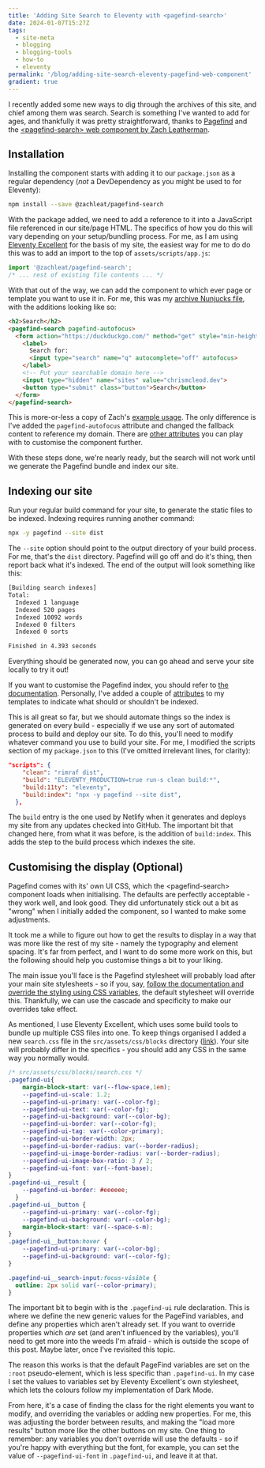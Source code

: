 ```yaml
---
title: 'Adding Site Search to Eleventy with <pagefind-search>'
date: 2024-01-07T15:27Z
tags:
  - site-meta
  - blogging
  - blogging-tools
  - how-to
  - eleventy
permalink: '/blog/adding-site-search-eleventy-pagefind-web-component'
gradient: true
---
```


I recently added some new ways to dig through the archives of this site, and chief among them was search. Search is something I've wanted to add for ages, and thankfully it was pretty straightforward, thanks to [Pagefind](https://pagefind.app/) and the [\<pagefind-search\> web component by Zach Leatherman](https://www.zachleat.com/web/pagefind-search/).

## Installation
Installing the component starts with adding it to our `package.json` as a regular dependency (_not_ a DevDependency as you might be used to for Eleventy):

```bash
npm install --save @zachleat/pagefind-search
```

With the package added, we need to add a reference to it into a JavaScript file referenced in our site/page HTML. The specifics of how you do this will vary depending on your setup/bundling process. For me, as I am using [Eleventy Excellent](https://eleventy-excellent.netlify.app/) for the basis of my site, the easiest way for me to do do this was to add an import to the top of `assets/scripts/app.js`:

```js
import '@zachleat/pagefind-search';
/* ... rest of existing file contents ... */
```

With that out of the way, we can add the component to which ever page or template you want to use it in. For me, this was my [archive Nunjucks file](https://github.com/mcleodchris/next.chrismcleod.dev/blob/develop/src/_layouts/archive.njk), with the additions looking like so:

```html
<h2>Search</h2>
<pagefind-search pagefind-autofocus>
  <form action="https://duckduckgo.com/" method="get" style="min-height: 3.2em;"><!-- min-height to reduce CLS -->
	<label>
	  Search for:
	  <input type="search" name="q" autocomplete="off" autofocus>
	</label>
	<!-- Put your searchable domain here -->
	<input type="hidden" name="sites" value="chrismcleod.dev">
	<button type="submit" class="button">Search</button>
  </form>
</pagefind-search>
```

This is more-or-less a copy of Zach's [example usage](https://www.zachleat.com/web/pagefind-search/#usage). The only difference is I've added the `pagefind-autofocus` attribute and changed the fallback content to reference my domain. There are [other attributes](https://github.com/zachleat/pagefind-search/#extend-pagefind-options) you can play with to customise the component further.

With these steps done, we're nearly ready, but the search will not work until we generate the Pagefind bundle and index our site.

## Indexing our site
Run your regular build command for your site, to generate the static files to be indexed. Indexing requires running another command:

```bash
npx -y pagefind --site dist
```

The `--site` option should point to the output directory of your build process. For me, that's the `dist` directory. Pagefind will go off and do it's thing, then report back what it's indexed. The end of the output will look something like this:

```bash
[Building search indexes]
Total: 
  Indexed 1 language
  Indexed 520 pages
  Indexed 10092 words
  Indexed 0 filters
  Indexed 0 sorts

Finished in 4.393 seconds
```

Everything should be generated now, you can go ahead and serve your site locally to try it out!

If you want to customise the Pagefind index, you should refer to [the documentation](https://pagefind.app/docs/indexing/). Personally, I've added a couple of [attributes](https://pagefind.app/docs/indexing/#removing-individual-elements-from-the-index) to my templates to indicate what should or shouldn't be indexed.

This is all great so far, but we should automate things so the index is generated on every build - especially if we use any sort of automated process to build and deploy our site. To do this, you'll need to modify whatever command you use to build your site. For me, I modified the scripts section of my `package.json` to this (I've omitted irrelevant lines, for clarity):

```json
"scripts": {
    "clean": "rimraf dist",
    "build": "ELEVENTY_PRODUCTION=true run-s clean build:*",
    "build:11ty": "eleventy",
    "build:index": "npx -y pagefind --site dist",
  },
```

The `build` entry is the one used by Netlify when it generates and deploys my site from any updates checked into GitHub. The important bit that changed here, from what it was before, is the addition of `build:index`. This adds the step to the build process which indexes the site.

## Customising the display (Optional)
Pagefind comes with its' own UI CSS, which the \<pagefind-search\> component loads when initialising. The defaults are perfectly acceptable - they work well, and look good. They did unfortunately stick out a bit as "wrong" when I initially added the component, so I wanted to make some adjustments.

It took me a while to figure out how to get the results to display in a way that was more like the rest of my site - namely the typography and element spacing. It's far from perfect, and I want to do some more work on this, but the following should help you customise things a bit to your liking.

The main issue you'll face is the Pagefind stylesheet will probably load after your main site stylesheets - so if you, say, [follow the documentation and override the styling using CSS variables](https://pagefind.app/docs/ui-usage/#customising-the-styles), the default stylesheet will override this. Thankfully, we can use the cascade and specificity to make our overrides take effect.

As mentioned, I use Eleventy Excellent, which uses some build tools to bundle up multiple CSS files into one. To keep things organised I added a new `search.css` file in the `src/assets/css/blocks` directory ([link](https://github.com/mcleodchris/next.chrismcleod.dev/blob/develop/src/assets/css/blocks/search.css)).  Your site will probably differ in the specifics - you should add any CSS in the same way you normally would.

```css
/* src/assets/css/blocks/search.css */
.pagefind-ui{
    margin-block-start: var(--flow-space,1em);
    --pagefind-ui-scale: 1.2;
    --pagefind-ui-primary: var(--color-fg);
    --pagefind-ui-text: var(--color-fg);
    --pagefind-ui-background: var(--color-bg);
    --pagefind-ui-border: var(--color-fg);
    --pagefind-ui-tag: var(--color-primary);
    --pagefind-ui-border-width: 2px;
    --pagefind-ui-border-radius: var(--border-radius);
    --pagefind-ui-image-border-radius: var(--border-radius);
    --pagefind-ui-image-box-ratio: 3 / 2;
    --pagefind-ui-font: var(--font-base);
}
.pagefind-ui__result {
    --pagefind-ui-border: #eeeeee;
  }
.pagefind-ui__button {
    --pagefind-ui-primary: var(--color-fg);
    --pagefind-ui-background: var(--color-bg);
    margin-block-start: var(--space-s-m);
}
.pagefind-ui__button:hover {
    --pagefind-ui-primary: var(--color-bg);
    --pagefind-ui-background: var(--color-fg);
}

.pagefind-ui__search-input:focus-visible {
  outline: 2px solid var(--color-primary);
}
```

The important bit to begin with is the `.pagefind-ui` rule declaration. This is where we define the new generic values for the PageFind variables, and define any properties which aren't already set. If you want to override properties which *are* set (and aren't influenced by the variables), you'll need to get more into the weeds I'm afraid - which is outside the scope of this post. Maybe later, once I've revisited this topic.

The reason this works is that the default PageFind variables are set on the `:root` pseudo-element, which is less specific than `.pagefind-ui`. In my case I set the values to variables set by Eleventy Excellent's own stylesheet, which lets the colours follow my implementation of Dark Mode.

From here, it's a case of finding the class for the right elements you want to modify, and overriding the variables or adding new properties. For me, this was adjusting the border between results, and making the "load more results" button more like the other buttons on my site. One thing to remember: any variables you don't override will use the defaults - so if you're happy with everything but the font, for example, you can set the value of `--pagefind-ui-font` in `.pagefind-ui`, and leave it at that.